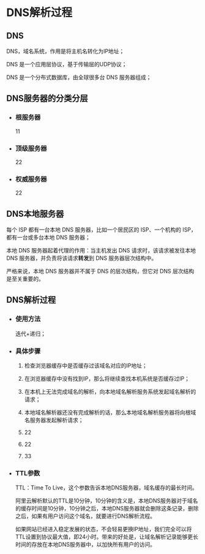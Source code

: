 # DNS解析过程

## DNS

DNS，域名系统，作用是将主机名转化为IP地址；

DNS 是一个应用层协议，基于传输层的UDP协议；

DNS 是一个分布式数据库，由全球很多台 DNS 服务器组成；

## DNS服务器的分类分层

- ### 根服务器

  11

- ### 顶级服务器

  22

- ### 权威服务器

  22

## DNS本地服务器

每个 ISP 都有一台本地 DNS 服务器，比如一个居民区的 ISP、一个机构的 ISP，都有一台或多台本地 DNS 服务器；

本地 DNS 服务器起着代理的作用：当主机发出 DNS 请求时，该请求被发往本地 DNS 服务器，并负责将该请求**转发**到 DNS 服务器层次结构中。

严格来说，本地 DNS 服务器并不属于 DNS 的层次结构，但它对 DNS 层次结构是至关重要的。

## DNS解析过程

- ### 使用方法

  迭代+递归；

- ### 具体步骤

  1. 检查浏览器缓存中是否缓存过该域名对应的IP地址；
  2. 在浏览器缓存中没有找到IP，那么将继续查找本机系统是否缓存过IP；
  3. 在本机上无法完成域名的解析，向本地域名解析服务系统发起域名解析的请求；
  4. 本地域名解析器还没有完成解析的话，那么本地域名解析服务器将向根域名服务器发起解析请求；
  5. 22
  6. 22

  7. 33

- ### TTL参数

  TTL：Time To Live，这个参数告诉本地DNS服务器，域名缓存的最长时间。

  阿里云解析默认的TTL是10分钟，10分钟的含义是，本地DNS服务器对于域名的缓存时间是10分钟，10分钟之后，本地DNS服务器就会删除这条记录，删除之后，如果有用户访问这个域名，就要进行DNS解析流程。

  如果网站已经进入稳定发展的状态，不会轻易更换IP地址，我们完全可以将TTL设置到协议最大值，即24小时。带来的好处是，让域名解析记录能够更长时间的存放在本地DNS服务器中，以加快所有用户的访问。